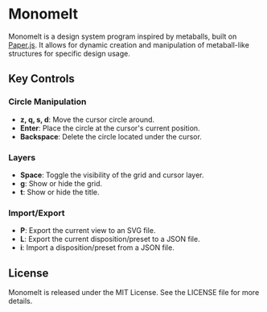 # Monomelt

Monomelt is a design system program inspired by metaballs, built on [Paper.js](http://paperjs.org/). It allows for dynamic creation and manipulation of metaball-like structures for specific design usage.

## Key Controls

### Circle Manipulation
- **z, q, s, d**: Move the cursor circle around.
- **Enter**: Place the circle at the cursor's current position.
- **Backspace**: Delete the circle located under the cursor.

### Layers
- **Space**: Toggle the visibility of the grid and cursor layer.
- **g**: Show or hide the grid.
- **t**: Show or hide the title.

### Import/Export
- **P**: Export the current view to an SVG file.
- **L**: Export the current disposition/preset to a JSON file.
- **i**: Import a disposition/preset from a JSON file.

## License

Monomelt is released under the MIT License. See the LICENSE file for more details.